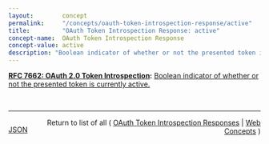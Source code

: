 ```yaml
---
layout:        concept
permalink:     "/concepts/oauth-token-introspection-response/active"
title:         "OAuth Token Introspection Response: active"
concept-name:  OAuth Token Introspection Response
concept-value: active
description: "Boolean indicator of whether or not the presented token is currently active."
---
```


**[RFC 7662: OAuth 2.0 Token Introspection](/specs/IETF/RFC/7662 "This specification defines a method for a protected resource to query an OAuth 2.0 authorization server to determine the active state of an OAuth 2.0 token and to determine meta-information about this token. OAuth 2.0 deployments can use this method to convey information about the authorization context of the token from the authorization server to the protected resource."):** [Boolean indicator of whether or not the presented token is currently active.](http://tools.ietf.org/html/rfc7662#section-2.2 "Read documentation for OAuth Token Introspection Response &#34;active&#34;")

<br/>
<hr/>

<p style="float : left"><a href="./active.json" title="JSON representing this particular Web Concept value">JSON</a></p>
<p style="text-align: right">Return to list of all ( <a href="../oauth-token-introspection-response/">OAuth Token Introspection Responses</a> | <a href="../">Web Concepts</a> )</p>
